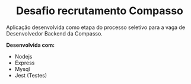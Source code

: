<h1 align="center">Desafio recrutamento Compasso</h1>

<p>
    Aplicação desenvolvida como etapa do processo seletivo para a vaga de Desenvolvedor Backend da Compasso.
</p>

<p>
    <b>Desenvolvida com:</b>
    <ul>
        <li>Nodejs</li>
        <li>Express</li>
        <li>Mysql</li>
        <li>Jest (Testes)</li>
    </ul>
</p>